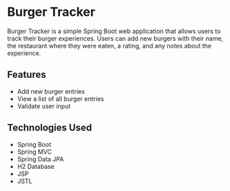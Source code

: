 # Burger Tracker

Burger Tracker is a simple Spring Boot web application that allows users to track their burger experiences. Users can add new burgers with their name, the restaurant where they were eaten, a rating, and any notes about the experience.

## Features

- Add new burger entries
- View a list of all burger entries
- Validate user input

## Technologies Used

- Spring Boot
- Spring MVC
- Spring Data JPA
- H2 Database
- JSP
- JSTL
